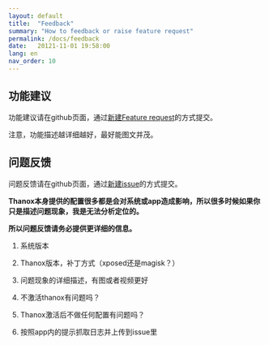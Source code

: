 ```yaml
---
layout: default
title:  "Feedback"
summary: "How to feedback or raise feature request"
permalink: /docs/feedback
date:   20121-11-01 19:58:00
lang: en
nav_order: 10
---
```

<!-- more -->

## 功能建议
功能建议请在github页面，通过[新建Feature request](https://github.com/Tornaco/Thanox/issues/new/choose)的方式提交。

注意，功能描述越详细越好，最好能图文并茂。



## 问题反馈

问题反馈请在github页面，通过[新建issue](https://github.com/Tornaco/Thanox/issues/new/choose)的方式提交。



**Thanox本身提供的配置很多都是会对系统或app造成影响，所以很多时候如果你只是描述问题现象，我是无法分析定位的。**

**所以问题反馈请务必提供更详细的信息。**



1. 系统版本

2. Thanox版本，补丁方式（xposed还是magisk？）

3. 问题现象的详细描述，有图或者视频更好

4. 不激活thanox有问题吗？

5. Thanox激活后不做任何配置有问题吗？

6. 按照app内的提示抓取日志并上传到issue里
